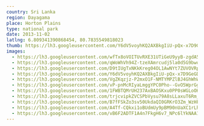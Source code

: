 ```yaml
---
country: Sri Lanka
region: Dayagama
place: Horton Plains
type: national park
date: 2013-11-02
latlng: 6.809341390868454, 80.7835549818023
thumb: https://lh3.googleusercontent.com/Y6dV5voyhKQ2AXBkgIiU-pQx-x7D9GeGDFwE95kvpjFhOFauyiyGQYfBbQJ3tmSoJfV4E54HpDzRXlng2R5nYFtSTMAUDH8SoYKyCbaL11mSf9OcoMbieF7poAUgWfKTmbFAPTAyew
images:
  - https://lh3.googleusercontent.com/wfTx8oVOITUvRXE31UTiGeU9yyB-zgdA5L4eTKrb15HqwhebaXzNJxCMzvZ9l15YLNyA_wQNorQ1gSrZSNtC6d4iWh7-QkOejJzYsPwffOCqBxCraXJXvLARUkJJjk367rZ6DmvPaA
  - https://lh3.googleusercontent.com/qWoWhVh94Z-tzeXAmrcudj5la0d5G9bwoqF_peCHs7n1MuYw5sT4ZAK13E5GDfYn2LvJYnifAwXghPF61zQ5uwXt9Z6IJtZ5T9uFcbZFQSNqHtgKi43AoyRSE0iGv8xehH5A-WqG5A
  - https://lh3.googleusercontent.com/D9tIUgTxNKkKreg04OL1AwNYt7ZUVOVRp4IPkV-qHIeRw_7G9Yu2xFDIbrj4mz79YWDDWxzc9LaIlP2fqtDD4y7JOzAcGXf5wcNLBX1DJx1rgneTuuEgix5hr8TICyOXvrXwp5dFmQ
  - https://lh3.googleusercontent.com/Y6dV5voyhKQ2AXBkgIiU-pQx-x7D9GeGDFwE95kvpjFhOFauyiyGQYfBbQJ3tmSoJfV4E54HpDzRXlng2R5nYFtSTMAUDH8SoYKyCbaL11mSf9OcoMbieF7poAUgWfKTmbFAPTAyew
  - https://lh3.googleusercontent.com/VgZKqzjz-P2mxO1F-NMTYMPZlBJ4GhWhWFkDTGtonpitHr32Xx3D5QVAubuTO04E6vzyn5-khUBZM5JS_b5kRnlU_5LARZUWvwkJwU4REekPHm0sy4ePOaTHQNQFkKBpjC5utSidbA
  - https://lh3.googleusercontent.com/vP-pnMcRIyaLmggYPC0Pho--GvO5WprGgdpHTNdQs-ffbto67WeKKpQkVNmyjIulgEbLG7Z6Asb0tkRZ7JlJJAuqhvWUgkEkukU_aRuCgKTnmLEPGGOFOM9Tju9NyW4gbX0WDQjDdw
  - https://lh3.googleusercontent.com/1FWBTQMrUH237AxBAOSKxu0PP0sWGLoOHwK6COTcr8gXTc3JfD2H9Uhp8LwLNeT-8Ojbdv5rAn9Vt_5c98P_SjkYRxesGLqeksWiiUnxW0F_6O3NGB9MxsxtyrWG9QjgasYUHyDBAA
  - https://lh3.googleusercontent.com/trjcvipkZVCSPbVysu79A8sLLaxuT6Rm_muXqx_N_4tbQ00HW3NstxncDv_Ml3rUUpjlpzxvSHTaoV9XuErG2DEwI1sUuLqh3rC5bSen9P1Win5YALJXOgsn2Va-4OhcmT8_38uz_w
  - https://lh3.googleusercontent.com/B7fFSkZo3sv50UkdaQI0GRKrO3Zm_WzHF2mcsuTbmHYWkSJ2AbYXYBJ73pbvm6ItA_zv_NVGiWL1_6ZhoFbep8hz8m6ST2sgt7MRxe_uIyzWRgB9tODqXIMIwuPQKnyQWkPyGONlrg
  - https://lh3.googleusercontent.com/A4Tf-CQkxi1oBUdmUy9pBM90nUaXC1rLhxHznGesv4XE2g-cojGz3m1iVu-PnLZ3EpdWNcUOXdlgkx0FMZ3niwzI2Y8AT7LlMKz6QcXXIAp9E8SNyLvLGfZFOvpPDpSUaRu8IXRVjw
  - https://lh3.googleusercontent.com/vB6F2ADTF1A4n7FkgH6v7_NPc6lYkNAA19HPvm89UP13FGGF_--k0WAViObj2oticsruFX-hfOKqCwIHjEBg6-x56mcWmiTtUeDO83UC85yCWawoN1V3DJ_pcf2Lg0pW1Ufl4u1Hig
---
```

